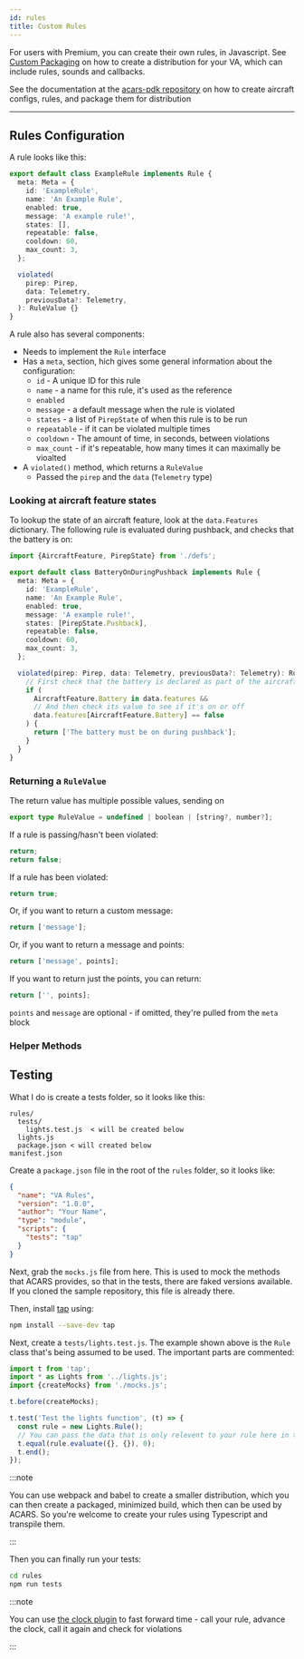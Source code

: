 ```yaml
---
id: rules
title: Custom Rules
---
```


For users with Premium, you can create their own rules, in Javascript. See
[Custom Packaging](./packaging.md) on how to create a distribution for your VA,
which can include rules, sounds and callbacks.

See the documentation at the
[acars-pdk repository](https://github.com/phpvms/acars-pdk) on how to create
aircraft configs, rules, and package them for distribution

---

## Rules Configuration

A rule looks like this:

```typescript
export default class ExampleRule implements Rule {
  meta: Meta = {
    id: 'ExampleRule',
    name: 'An Example Rule',
    enabled: true,
    message: 'A example rule!',
    states: [],
    repeatable: false,
    cooldown: 60,
    max_count: 3,
  };

  violated(
    pirep: Pirep,
    data: Telemetry,
    previousData?: Telemetry,
  ): RuleValue {}
}
```

A rule also has several components:

- Needs to implement the `Rule` interface
- Has a `meta`, section, hich gives some general information about the
  configuration:
  - `id` - A unique ID for this rule
  - `name` - a name for this rule, it's used as the reference
  - `enabled`
  - `message` - a default message when the rule is violated
  - `states` - a list of `PirepState` of when this rule is to be run
  - `repeatable` - if it can be violated multiple times
  - `cooldown` - The amount of time, in seconds, between violations
  - `max_count` - if it's repeatable, how many times it can maximally be
    vioalted
- A `violated()` method, which returns a `RuleValue`
  - Passed the `pirep` and the `data` (`Telemetry` type)

### Looking at aircraft feature states

To lookup the state of an aircraft feature, look at the `data.Features`
dictionary. The following rule is evaluated during pushback, and checks that the
battery is on:

```typescript
import {AircraftFeature, PirepState} from './defs';

export default class BatteryOnDuringPushback implements Rule {
  meta: Meta = {
    id: 'ExampleRule',
    name: 'An Example Rule',
    enabled: true,
    message: 'A example rule!',
    states: [PirepState.Pushback],
    repeatable: false,
    cooldown: 60,
    max_count: 3,
  };

  violated(pirep: Pirep, data: Telemetry, previousData?: Telemetry): RuleValue {
    // First check that the battery is declared as part of the aircraft's feature set
    if (
      AircraftFeature.Battery in data.features &&
      // And then check its value to see if it's on or off
      data.features[AircraftFeature.Battery] == false
    ) {
      return ['The battery must be on during pushback'];
    }
  }
}
```

### Returning a `RuleValue`

The return value has multiple possible values, sending on

```typescript
export type RuleValue = undefined | boolean | [string?, number?];
```

If a rule is passing/hasn't been violated:

```typescript
return;
return false;
```

If a rule has been violated:

```typescript
return true;
```

Or, if you want to return a custom message:

```typescript
return ['message'];
```

Or, if you want to return a message and points:

```typescript
return ['message', points];
```

If you want to return just the points, you can return:

```typescript
return ['', points];
```

`points` and `message` are optional - if omitted, they're pulled from the `meta`
block

### Helper Methods

## Testing

What I do is create a tests folder, so it looks like this:

```
rules/
  tests/
    lights.test.js  < will be created below
  lights.js
  package.json < will created below
manifest.json
```

Create a `package.json` file in the root of the `rules` folder, so it looks
like:

```json
{
  "name": "VA Rules",
  "version": "1.0.0",
  "author": "Your Name",
  "type": "module",
  "scripts": {
    "tests": "tap"
  }
}
```

Next, grab the `mocks.js` file from here. This is used to mock the methods that
ACARS provides, so that in the tests, there are faked versions available. If you
cloned the sample repository, this file is already there.

Then, install [tap](https://node-tap.org) using:

```bash
npm install --save-dev tap
```

Next, create a `tests/lights.test.js`. The example shown above is the `Rule`
class that's being assumed to be used. The important parts are commented:

```js
import t from 'tap';
import * as Lights from '../lights.js';
import {createMocks} from './mocks.js';

t.before(createMocks);

t.test('Test the lights function', (t) => {
  const rule = new Lights.Rule();
  // You can pass the data that is only relevent to your rule here in the PIREP and Data objects
  t.equal(rule.evaluate({}, {}), 0);
  t.end();
});
```

:::note

You can use webpack and babel to create a smaller distribution, which you can
then create a packaged, minimized build, which then can be used by ACARS. So
you're welcome to create your rules using Typescript and transpile them.

:::

Then you can finally run your tests:

```bash
cd rules
npm run tests
```

:::note

You can use [the clock plugin](https://node-tap.org/plugins/clock) to fast
forward time - call your rule, advance the clock, call it again and check for
violations

:::

